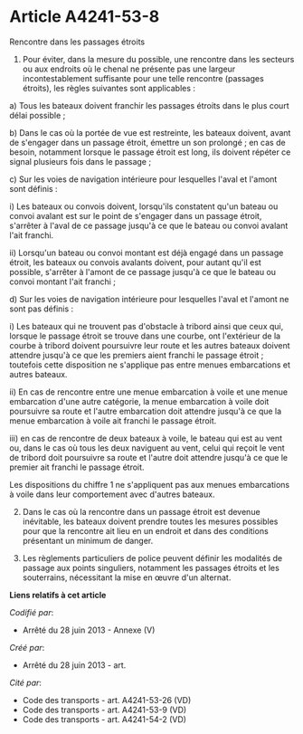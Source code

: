# Article A4241-53-8

Rencontre dans les passages étroits

1. Pour éviter, dans la mesure du possible, une rencontre dans les secteurs ou aux endroits où le chenal ne présente pas une
largeur incontestablement suffisante pour une telle rencontre (passages étroits), les règles suivantes sont applicables :

a) Tous les bateaux doivent franchir les passages étroits dans le plus court délai possible ;

b) Dans le cas où la portée de vue est restreinte, les bateaux doivent, avant de s'engager dans un passage étroit, émettre un
son prolongé ; en cas de besoin, notamment lorsque le passage étroit est long, ils doivent répéter ce signal plusieurs fois
dans le passage ;

c) Sur les voies de navigation intérieure pour lesquelles l'aval et l'amont sont définis :

i) Les bateaux ou convois doivent, lorsqu'ils constatent qu'un bateau ou convoi avalant est sur le point de s'engager dans un
passage étroit, s'arrêter à l'aval de ce passage jusqu'à ce que le bateau ou convoi avalant l'ait franchi.

ii) Lorsqu'un bateau ou convoi montant est déjà engagé dans un passage étroit, les bateaux ou convois avalants doivent, pour
autant qu'il est possible, s'arrêter à l'amont de ce passage jusqu'à ce que le bateau ou convoi montant l'ait franchi ;

d) Sur les voies de navigation intérieure pour lesquelles l'aval et l'amont ne sont pas définis :

i) Les bateaux qui ne trouvent pas d'obstacle à tribord ainsi que ceux qui, lorsque le passage étroit se trouve dans une
courbe, ont l'extérieur de la courbe à tribord doivent poursuivre leur route et les autres bateaux doivent attendre jusqu'à
ce que les premiers aient franchi le passage étroit ; toutefois cette disposition ne s'applique pas entre menues embarcations
et autres bateaux.

ii) En cas de rencontre entre une menue embarcation à voile et une menue embarcation d'une autre catégorie, la menue
embarcation à voile doit poursuivre sa route et l'autre embarcation doit attendre jusqu'à ce que la menue embarcation à voile
ait franchi le passage étroit.

iii) en cas de rencontre de deux bateaux à voile, le bateau qui est au vent ou, dans le cas où tous les deux naviguent au
vent, celui qui reçoit le vent de tribord doit poursuivre sa route et l'autre doit attendre jusqu'à ce que le premier ait
franchi le passage étroit.

Les dispositions du chiffre 1 ne s'appliquent pas aux menues embarcations à voile dans leur comportement avec d'autres
bateaux.

2. Dans le cas où la rencontre dans un passage étroit est devenue inévitable, les bateaux doivent prendre toutes les mesures
possibles pour que la rencontre ait lieu en un endroit et dans des conditions présentant un minimum de danger.

3. Les règlements particuliers de police peuvent définir les modalités de passage aux points singuliers, notamment les
passages étroits et les souterrains, nécessitant la mise en œuvre d'un alternat.

**Liens relatifs à cet article**

_Codifié par_:

  - Arrêté du 28 juin 2013 -  Annexe (V)

_Créé par_:

  - Arrêté du 28 juin 2013 - art.

_Cité par_:

  - Code des transports - art. A4241-53-26 (VD)
  - Code des transports - art. A4241-53-9 (VD)
  - Code des transports - art. A4241-54-2 (VD)
